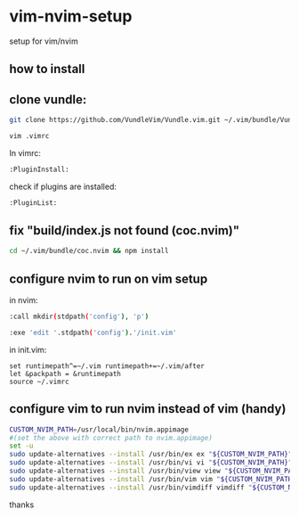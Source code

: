 # vim-nvim-setup
setup for vim/nvim

## how to install

## clone vundle:

```bash
git clone https://github.com/VundleVim/Vundle.vim.git ~/.vim/bundle/Vundle.vim
```

```bash
vim .vimrc
```

In vimrc:

```bash
:PluginInstall:
```

check if plugins are installed:

```bash
:PluginList:
```

## fix "build/index.js not found (coc.nvim)"

```bash
cd ~/.vim/bundle/coc.nvim && npm install
```

## configure nvim to run on vim setup

in nvim: 

```bash
:call mkdir(stdpath('config'), 'p')

:exe 'edit '.stdpath('config').'/init.vim'
```

in init.vim:

```
set runtimepath^=~/.vim runtimepath+=~/.vim/after
let &packpath = &runtimepath
source ~/.vimrc
```

## configure vim to run nvim instead of vim (handy)

```bash
CUSTOM_NVIM_PATH=/usr/local/bin/nvim.appimage 
#(set the above with correct path to nvim.appimage)
set -u
sudo update-alternatives --install /usr/bin/ex ex "${CUSTOM_NVIM_PATH}" 110
sudo update-alternatives --install /usr/bin/vi vi "${CUSTOM_NVIM_PATH}" 110
sudo update-alternatives --install /usr/bin/view view "${CUSTOM_NVIM_PATH}" 110
sudo update-alternatives --install /usr/bin/vim vim "${CUSTOM_NVIM_PATH}" 110
sudo update-alternatives --install /usr/bin/vimdiff vimdiff "${CUSTOM_NVIM_PATH}" 110
```

thanks
